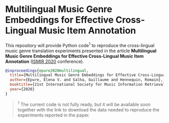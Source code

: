 # Multilingual Music Genre Embeddings for Effective Cross-Lingual Music Item Annotation

This repository will provide Python code<sup>1</sup> to reproduce the cross-lingual music genre translation experiments presented in the article **Multilingual Music Genre Embeddings for Effective Cross-Lingual Music Item Annotation** ([ISMIR 2020](https://ismir.github.io/ISMIR2020/) conference).

```BibTeX
@inproceedings{epure2020multilingual,
  title={Multilingual Music Genre Embeddings for Effective Cross-Lingual Music Item Annotation},
  author={Epure, Elena V. and Salha, Guillaume and Hennequin, Romain},
  booktitle={21st International Society for Music Information Retrieval Conference (ISMIR)},
  year={2020}
}
```

> <sup>1</sup> The current code is not fully ready, but it will be available soon together with the link to download the data needed to reproduce the experiments reported in the paper.
